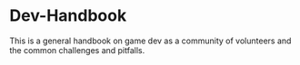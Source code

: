 # Dev-Handbook
This is a general handbook on game dev as a community of volunteers and the common challenges and pitfalls.
